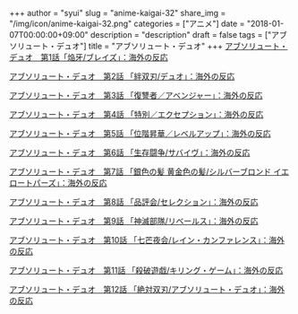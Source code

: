 +++
author = "syui"
slug = "anime-kaigai-32"
share_img = "/img/icon/anime-kaigai-32.png"
categories = ["アニメ"]
date = "2018-01-07T00:00:00+09:00"
description = "description"
draft = false
tags = ["アブソリュート・デュオ"]
title = "アブソリュート・デュオ"
+++
<a href="http://fromdistant.blog.jp/archives/1017179917.html" rel="nofollow" target="_blank" title="アブソリュート・デュオ　第1話「焔牙/ブレイズ」：海外の反応">アブソリュート・デュオ　第1話「焔牙/ブレイズ」：海外の反応</a>

<a href="http://fromdistant.blog.jp/archives/1017493455.html" rel="nofollow" target="_blank" title="アブソリュート・デュオ　第2話 「絆双刃/デュオ」：海外の反応">アブソリュート・デュオ　第2話 「絆双刃/デュオ」：海外の反応</a>

<a href="http://fromdistant.blog.jp/archives/1018050960.html" rel="nofollow" target="_blank" title="アブソリュート・デュオ　第3話 「復讐者／アベンジャー」：海外の反応">アブソリュート・デュオ　第3話 「復讐者／アベンジャー」：海外の反応</a>

<a href="http://fromdistant.blog.jp/archives/1018512388.html" rel="nofollow" target="_blank" title="アブソリュート・デュオ　第4話 「特別／エクセプション」：海外の反応">アブソリュート・デュオ　第4話 「特別／エクセプション」：海外の反応</a>

<a href="http://fromdistant.blog.jp/archives/1019014141.html" rel="nofollow" target="_blank" title="アブソリュート・デュオ　第5話 「位階昇華／レベルアップ」：海外の反応">アブソリュート・デュオ　第5話 「位階昇華／レベルアップ」：海外の反応</a>

<a href="http://fromdistant.blog.jp/archives/1019721436.html" rel="nofollow" target="_blank" title="アブソリュート・デュオ　第6話 「生存闘争/サバイヴ」：海外の反応">アブソリュート・デュオ　第6話 「生存闘争/サバイヴ」：海外の反応</a>

<a href="http://fromdistant.blog.jp/archives/1020087624.html" rel="nofollow" target="_blank" title="アブソリュート・デュオ　第7話 「銀色の髪 黄金色の髪/シルバーブロンド イエロートパーズ」：海外の反応">アブソリュート・デュオ　第7話 「銀色の髪 黄金色の髪/シルバーブロンド イエロートパーズ」：海外の反応</a>

<a href="http://fromdistant.blog.jp/archives/1020496325.html" rel="nofollow" target="_blank" title="アブソリュート・デュオ　第8話 「品評会/セレクション」：海外の反応">アブソリュート・デュオ　第8話 「品評会/セレクション」：海外の反応</a>

<a href="http://fromdistant.blog.jp/archives/1021114088.html" rel="nofollow" target="_blank" title="アブソリュート・デュオ　第9話 「神滅部隊/リベールス」：海外の反応">アブソリュート・デュオ　第9話 「神滅部隊/リベールス」：海外の反応</a>

<a href="http://fromdistant.blog.jp/archives/1021593854.html" rel="nofollow" target="_blank" title="アブソリュート・デュオ　第10話 「七芒夜会/レイン・カンファレンス」：海外の反応">アブソリュート・デュオ　第10話 「七芒夜会/レイン・カンファレンス」：海外の反応</a>

<a href="http://fromdistant.blog.jp/archives/1022142156.html" rel="nofollow" target="_blank" title="アブソリュート・デュオ　第11話 「殺破遊戯/キリング・ゲーム」：海外の反応">アブソリュート・デュオ　第11話 「殺破遊戯/キリング・ゲーム」：海外の反応</a>

<a href="http://fromdistant.blog.jp/archives/1022630749.html" rel="nofollow" target="_blank" title="アブソリュート・デュオ　第12話 「絶対双刃/アブソリュート・デュオ」：海外の反応">アブソリュート・デュオ　第12話 「絶対双刃/アブソリュート・デュオ」：海外の反応</a>

